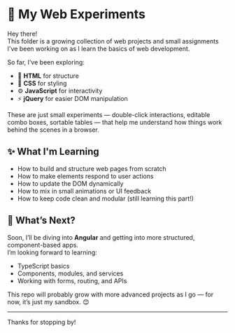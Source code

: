 # 🌱 My Web Experiments

Hey there!  
This folder is a growing collection of web projects and small assignments I've been working on as I learn the basics of web development.

So far, I’ve been exploring:

- 🧱 **HTML** for structure  
- 🎨 **CSS** for styling  
- ⚙️ **JavaScript** for interactivity  
- ⚡ **jQuery** for easier DOM manipulation

These are just small experiments — double-click interactions, editable combo boxes, sortable tables — that help me understand how things work behind the scenes in a browser.

## ✨ What I'm Learning

- How to build and structure web pages from scratch
- How to make elements respond to user actions
- How to update the DOM dynamically
- How to mix in small animations or UI feedback
- How to keep code clean and modular (still learning this part!)

## 🔭 What’s Next?

Soon, I’ll be diving into **Angular** and getting into more structured, component-based apps.  
I’m looking forward to learning:

- TypeScript basics
- Components, modules, and services
- Working with forms, routing, and APIs

This repo will probably grow with more advanced projects as I go — for now, it’s just my sandbox. 😊

---

Thanks for stopping by!
